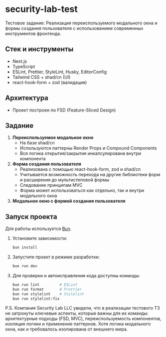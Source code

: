 # security-lab-test

Тестовое задание: Реализация переиспользуемого модального окна и формы создания пользователя с использованием современных инструментов фронтенда.

## Стек и инструменты

- Next.js
- TypeScript
- ESLint, Prettier, StyleLint, Husky, EditorConfig
- Tailwind CSS + shad/cn (UI)
- react-hook-form + zod (валидация)

## Архитектура

- Проект построен по FSD (Feature-Sliced Design)

## Задание

1. **Переиспользуемое модальное окно**
    - На базе shad/cn
    - Используются паттерны Render Props и Compound Components
    - Вся логика открытия/закрытия инкапсулирована внутри компонента
2. **Форма создания пользователя**
    - Реализована с помощью react-hook-form, zod и shad/cn
    - Учитывается возможность перехода на другие библиотеки форм и расширения до мультистеповой формы
    - Следование принципам MVC
    - Форма может использоваться как отдельно, так и внутри модального окна
3. **Модальное окно с формой создания пользователя**

## Запуск проекта

Для работы используется [Bun](https://bun.sh/).

1. Установите зависимости:
    ```sh
    bun install
    ```
2. Запустите проект в режиме разработки:
    ```sh
    bun run dev
    ```
3. Для проверки и автоисправления кода доступны команды:
    ```sh
    bun run lint         # ESLint
    bun run format       # Prettier
    bun run stylelint    # Stylelint
    bun run stylelint:fix
    ```

P.S. Компания Security Lab LLC увидели, что в реализации тестового ТЗ не затронуты ключевые аспекты, которые важны для их команды: архитектурные подходы (FSD, MVC), переиспользуемость компонентов, изоляция логики и применение паттернов. Хотя логика модального окна, как и требовалось изолирована от внешнего мира.
